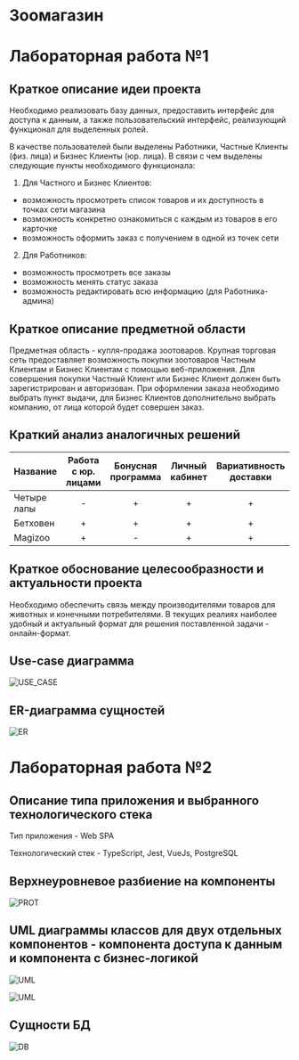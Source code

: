 # Зоомагазин

# Лабораторная работа №1

## Краткое описание идеи проекта

Необходимо реализовать базу данных, предоставить интерфейс для доступа к данным, а также пользовательский интерфейс, реализующий функционал для выделенных ролей.

В качестве пользователей были выделены Работники, Частные Клиенты (физ. лица) и Бизнес Клиенты (юр. лица). В связи с чем выделены следующие пункты необходимого функционала:

1. Для Частного и Бизнес Клиентов:

- возможность просмотреть список товаров и их доступность в точках сети магазина
- возможность конкретно ознакомиться с каждым из товаров в его карточке
- возможность оформить заказ с получением в одной из точек сети

2. Для Работников:

- возможность просмотреть все заказы
- возможность менять статус заказа
- возможность редактировать всю информацию (для Работника-админа)

## Краткое описание предметной области

Предметная область - купля-продажа зоотоваров. Крупная торговая сеть предоставляет возможность покупки зоотоваров Частным Клиентам и Бизнес Клиентам с помощью веб-приложения. Для совершения покупки Частный Клиент или Бизнес Клиент должен быть зарегистрирован и авторизован. При оформлении заказа необходимо выбрать пункт выдачи, для Бизнес Клиентов дополнительно выбрать компанию, от лица которой будет совершен заказ.

## Краткий анализ аналогичных решений

| Название    | Работа с юр. лицами | Бонусная программа | Личный кабинет | Вариативность доставки |
| :---------- | :-----------------: | :----------------: | :------------: | :--------------------: |
| Четыре лапы |          -          |         +          |       +        |           +            |
| Бетховен    |          +          |         +          |       +        |           +            |
| Magizoo     |          +          |         -          |       +        |           +            |

## Краткое обоснование целесообразности и актуальности проекта

Необходимо обеспечить связь между производителями товаров для животных и конечными потребителями. В текущих реалиях наиболее удобный и актуальный формат для решения поставленной задачи - онлайн-формат.

## Use-case диаграмма

![USE_CASE](diagrams/usecase.png)

## ER-диаграмма сущностей

![ER](diagrams/er.png)

# Лабораторная работа №2

## Описание типа приложения и выбранного технологического стека

Тип приложения - Web SPA

Технологический стек - TypeScript, Jest, VueJs, PostgreSQL

## Верхнеуровневое разбиение на компоненты

![PROT](diagrams/prototype.png)

## UML диаграммы классов для двух отдельных компонентов - компонента доступа к данным и компонента с бизнес-логикой

![UML](diagrams/uml2.png)

![UML](diagrams/uml1.png)

## Сущности БД

![DB](diagrams/db.png)
